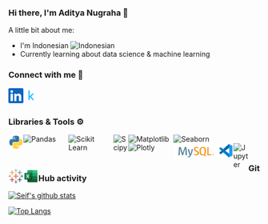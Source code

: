 ### Hi there, I'm Aditya Nugraha 👋

A little bit about me:
- I'm Indonesian <img alt="Indonesian" width="18px" src="https://abs-0.twimg.com/emoji/v2/72x72/1f1ee-1f1e9.png" />
- Currently learning about data science & machine learning

### Connect with me 🤝

<a href="https://www.linkedin.com/in/aditya-nugraha/">
  <img align="left" alt="Aditya Nugraha's Linkedin" title="LinkedIn" width="30px" src="https://raw.githubusercontent.com/dyt08/dyt08/main/assets/linkedin.svg" />
</a>
<a href="https://www.kaggle.com/adityan08/">
  <img align="left" alt="Aditya Nugraha's Kaggle" title="Kaggle" width="30px" src="https://raw.githubusercontent.com/dyt08/dyt08/main/assets/kaggle.svg" />
</a>  

</br></br>

### Libraries & Tools ⚙️

<a href="https://www.python.org/">
  <img align="left" alt="Python" title="Python" width="30px" src="https://raw.githubusercontent.com/dyt08/dyt08/main/assets/python.svg" />
</a>

<a href="https://pandas.pydata.org/">
  <img align="left" alt="Pandas" title="Pandas" width="90px" src="https://pandas.pydata.org/static/img/pandas_white.svg" />
</a>

<a href="https://scikit-learn.org/">
  <img align="left" alt="Scikit Learn" title="Scikit Learn" width="90px" src="https://scikit-learn.org/stable/_static/scikit-learn-logo-small.png" />
</a>

<a href="https://scipy.org/">
  <img align="left" alt="Scipy" title="Scipy" width="30px" src="https://scipy.org/images/logo.svg" />
</a>

<a href="https://matplotlib.org/">
  <img align="left" alt="Matplotlib" title="Matplotlib" width="90px" src="https://matplotlib.org/_static/images/logo2.svg" />
</a>

<a href="https://seaborn.pydata.org/">
  <img align="left" alt="Seaborn" title="Seaborn" width="90px" src="https://seaborn.pydata.org/_static/logo-wide-lightbg.svg" />
</a>

<a href="https://plotly.com/">
  <img align="left" alt="Plotly" title="Plotly" width="90px" src="https://images.prismic.io/plotly-marketing-website-2/69e12d6a-fb65-4b6e-8423-9465a29c6028_plotly-logo-lg.png" />
</a>

<a href="https://www.mysql.com/">
  <img align="left" alt="MySQL" title="MySQL" width="90px" src="https://raw.githubusercontent.com/dyt08/dyt08/main/assets/mysql.svg" />
</a>

<a href="https://code.visualstudio.com/">
  <img align="left" alt="VS Code" title="VS Code" width="30px" src="https://raw.githubusercontent.com/dyt08/dyt08/main/assets/vscode.svg" />
</a>

<a href="https://jupyter.org/">
  <img align="left" alt="Jupyter" title="Jupyter" width="30px" src="https://jupyter.org/assets/homepage/main-logo.svg" />
</a>

<a href="https://www.tableau.com/">
  <img align="left" alt="Tableau" title="Tableau" width="30px" src="https://raw.githubusercontent.com/dyt08/dyt08/main/assets/tableau.svg" />
</a>

<a href="https://www.microsoft.com/en-us/microsoft-365/excel">
  <img align="left" alt="Excel" title="Excel" width="30px" src="https://raw.githubusercontent.com/dyt08/dyt08/main/assets/excel.svg" />
</a>

</br></br>

### GitHub activity 
[![Seif's github stats](https://github-readme-stats.vercel.app/api?username=dyt08)](https://github.com/dyt08)

[![Top Langs](https://github-readme-stats.vercel.app/api/top-langs/?username=dyt08&layout=compact)](https://github.com/dyt08)
